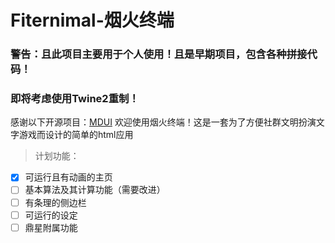 # Fiternimal-烟火终端
### **警告：且此项目主要用于个人使用！且是早期项目，包含各种拼接代码！** 
### **即将考虑使用Twine2重制！**
感谢以下开源项目：[MDUI](https://www.mdui.org/)
欢迎使用烟火终端！这是一套为了方便社群文明扮演文字游戏而设计的简单的html应用
>  计划功能：
- [x] 可运行且有动画的主页
- [ ] 基本算法及其计算功能（需要改进）
- [ ] 有条理的侧边栏
- [ ] 可运行的设定
- [ ] 鼎星附属功能
